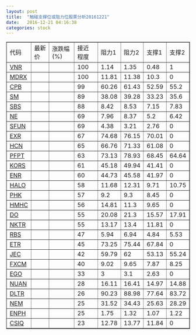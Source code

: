 ```yaml
---
layout: post
title:  "触碰支撑位或阻力位股票分析20161221"
date:   2016-12-21 04:16:38
categories: stock
---
```

<script type="text/javascript">
var stockList = []
stockList.push('gb_vnr');
stockList.push('gb_mdrx');
stockList.push('gb_cpb');
stockList.push('gb_sm');
stockList.push('gb_sbs');
stockList.push('gb_ne');
stockList.push('gb_sfun');
stockList.push('gb_exr');
stockList.push('gb_hcn');
stockList.push('gb_pfpt');
stockList.push('gb_kors');
stockList.push('gb_enr');
stockList.push('gb_halo');
stockList.push('gb_phk');
stockList.push('gb_hmhc');
stockList.push('gb_do');
stockList.push('gb_nktr');
stockList.push('gb_rbs');
stockList.push('gb_etr');
stockList.push('gb_jec');
stockList.push('gb_fxcm');
stockList.push('gb_ego');
stockList.push('gb_nuan');
stockList.push('gb_dltr');
stockList.push('gb_nem');
stockList.push('gb_enph');
stockList.push('gb_csiq');
</script>
<table border="1">
 <tr>
 <td>代码</td>
 <td>最新价</td>
 <td>涨跌幅(%)</td>
 <td>接近程度</td>
 <td>阻力1</td>
 <td>阻力2</td>
 <td>支撑1</td>
 <td>支撑2</td>
</tr>
  <tr id="vnr" class="green">
  <td><a href="http://stock.finance.sina.com.cn/usstock/quotes/VNR.html" target="_blank">VNR</a></td><td></td><td></td><td>100</td><td>1.14</td><td>1.35</td><td>0.48</td><td>1</td></tr>
  <tr id="mdrx" class="green">
  <td><a href="http://stock.finance.sina.com.cn/usstock/quotes/MDRX.html" target="_blank">MDRX</a></td><td></td><td></td><td>100</td><td>11.81</td><td>11.38</td><td>10.3</td><td>0</td></tr>
  <tr id="cpb" class="red">
  <td><a href="http://stock.finance.sina.com.cn/usstock/quotes/CPB.html" target="_blank">CPB</a></td><td></td><td></td><td>99</td><td>60.26</td><td>61.43</td><td>52.59</td><td>55.2</td></tr>
  <tr id="sm" class="green">
  <td><a href="http://stock.finance.sina.com.cn/usstock/quotes/SM.html" target="_blank">SM</a></td><td></td><td></td><td>89</td><td>38.08</td><td>39.28</td><td>33.23</td><td>35.6</td></tr>
  <tr id="sbs" class="green">
  <td><a href="http://stock.finance.sina.com.cn/usstock/quotes/SBS.html" target="_blank">SBS</a></td><td></td><td></td><td>88</td><td>8.42</td><td>8.53</td><td>7.15</td><td>7.83</td></tr>
  <tr id="ne" class="green">
  <td><a href="http://stock.finance.sina.com.cn/usstock/quotes/NE.html" target="_blank">NE</a></td><td></td><td></td><td>69</td><td>7.96</td><td>8.37</td><td>5.2</td><td>6.42</td></tr>
  <tr id="sfun" class="red">
  <td><a href="http://stock.finance.sina.com.cn/usstock/quotes/SFUN.html" target="_blank">SFUN</a></td><td></td><td></td><td>69</td><td>4.38</td><td>3.21</td><td>2.76</td><td>0</td></tr>
  <tr id="exr" class="red">
  <td><a href="http://stock.finance.sina.com.cn/usstock/quotes/EXR.html" target="_blank">EXR</a></td><td></td><td></td><td>67</td><td>74.68</td><td>76.15</td><td>70.01</td><td>0</td></tr>
  <tr id="hcn" class="red">
  <td><a href="http://stock.finance.sina.com.cn/usstock/quotes/HCN.html" target="_blank">HCN</a></td><td></td><td></td><td>65</td><td>66.76</td><td>71.33</td><td>61.08</td><td>0</td></tr>
  <tr id="pfpt" class="red">
  <td><a href="http://stock.finance.sina.com.cn/usstock/quotes/PFPT.html" target="_blank">PFPT</a></td><td></td><td></td><td>63</td><td>73.13</td><td>78.93</td><td>68.45</td><td>64.64</td></tr>
  <tr id="kors" class="red">
  <td><a href="http://stock.finance.sina.com.cn/usstock/quotes/KORS.html" target="_blank">KORS</a></td><td></td><td></td><td>61</td><td>45.18</td><td>49.94</td><td>41.41</td><td>0</td></tr>
  <tr id="enr" class="red">
  <td><a href="http://stock.finance.sina.com.cn/usstock/quotes/ENR.html" target="_blank">ENR</a></td><td></td><td></td><td>60</td><td>44.73</td><td>45.58</td><td>41.97</td><td>0</td></tr>
  <tr id="halo" class="red">
  <td><a href="http://stock.finance.sina.com.cn/usstock/quotes/HALO.html" target="_blank">HALO</a></td><td></td><td></td><td>58</td><td>11.68</td><td>12.31</td><td>9.71</td><td>10.75</td></tr>
  <tr id="phk" class="red">
  <td><a href="http://stock.finance.sina.com.cn/usstock/quotes/PHK.html" target="_blank">PHK</a></td><td></td><td></td><td>57</td><td>9.2</td><td>9.3</td><td>8.45</td><td>0</td></tr>
  <tr id="hmhc" class="red">
  <td><a href="http://stock.finance.sina.com.cn/usstock/quotes/HMHC.html" target="_blank">HMHC</a></td><td></td><td></td><td>56</td><td>14.81</td><td>11.3</td><td>9.65</td><td>0</td></tr>
  <tr id="do" class="red">
  <td><a href="http://stock.finance.sina.com.cn/usstock/quotes/DO.html" target="_blank">DO</a></td><td></td><td></td><td>55</td><td>20.08</td><td>21.3</td><td>15.57</td><td>17.91</td></tr>
  <tr id="nktr" class="red">
  <td><a href="http://stock.finance.sina.com.cn/usstock/quotes/NKTR.html" target="_blank">NKTR</a></td><td></td><td></td><td>55</td><td>13.17</td><td>13.4</td><td>11.81</td><td>0</td></tr>
  <tr id="rbs" class="green">
  <td><a href="http://stock.finance.sina.com.cn/usstock/quotes/RBS.html" target="_blank">RBS</a></td><td></td><td></td><td>47</td><td>5.94</td><td>6.94</td><td>4.84</td><td>5.53</td></tr>
  <tr id="etr" class="red">
  <td><a href="http://stock.finance.sina.com.cn/usstock/quotes/ETR.html" target="_blank">ETR</a></td><td></td><td></td><td>45</td><td>73.25</td><td>75.44</td><td>67.84</td><td>0</td></tr>
  <tr id="jec" class="red">
  <td><a href="http://stock.finance.sina.com.cn/usstock/quotes/JEC.html" target="_blank">JEC</a></td><td></td><td></td><td>42</td><td>59.79</td><td>62</td><td>53.13</td><td>55.24</td></tr>
  <tr id="fxcm" class="green">
  <td><a href="http://stock.finance.sina.com.cn/usstock/quotes/FXCM.html" target="_blank">FXCM</a></td><td></td><td></td><td>40</td><td>9.02</td><td>9.65</td><td>7.87</td><td>8.25</td></tr>
  <tr id="ego" class="red">
  <td><a href="http://stock.finance.sina.com.cn/usstock/quotes/EGO.html" target="_blank">EGO</a></td><td></td><td></td><td>33</td><td>3</td><td>3.1</td><td>2.63</td><td>0</td></tr>
  <tr id="nuan" class="green">
  <td><a href="http://stock.finance.sina.com.cn/usstock/quotes/NUAN.html" target="_blank">NUAN</a></td><td></td><td></td><td>28</td><td>16.11</td><td>16.41</td><td>14.97</td><td>14.88</td></tr>
  <tr id="dltr" class="green">
  <td><a href="http://stock.finance.sina.com.cn/usstock/quotes/DLTR.html" target="_blank">DLTR</a></td><td></td><td></td><td>26</td><td>90.23</td><td>88.98</td><td>77.64</td><td>83.72</td></tr>
  <tr id="nem" class="green">
  <td><a href="http://stock.finance.sina.com.cn/usstock/quotes/NEM.html" target="_blank">NEM</a></td><td></td><td></td><td>25</td><td>31.52</td><td>34.43</td><td>25.63</td><td>28.29</td></tr>
  <tr id="enph" class="red">
  <td><a href="http://stock.finance.sina.com.cn/usstock/quotes/ENPH.html" target="_blank">ENPH</a></td><td></td><td></td><td>25</td><td>1.75</td><td>1.32</td><td>1.07</td><td>1.22</td></tr>
  <tr id="csiq" class="red">
  <td><a href="http://stock.finance.sina.com.cn/usstock/quotes/CSIQ.html" target="_blank">CSIQ</a></td><td></td><td></td><td>23</td><td>12.78</td><td>13.77</td><td>11.84</td><td>0</td></tr>
</table>
